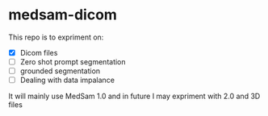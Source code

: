 # medsam-dicom

This repo is to expriment on:
- [x] Dicom files
- [ ] Zero shot prompt segmentation
- [ ] grounded segmentation
- [ ] Dealing with data impalance

It will mainly use MedSam 1.0 and in future I may expriment with 2.0 and 3D files
